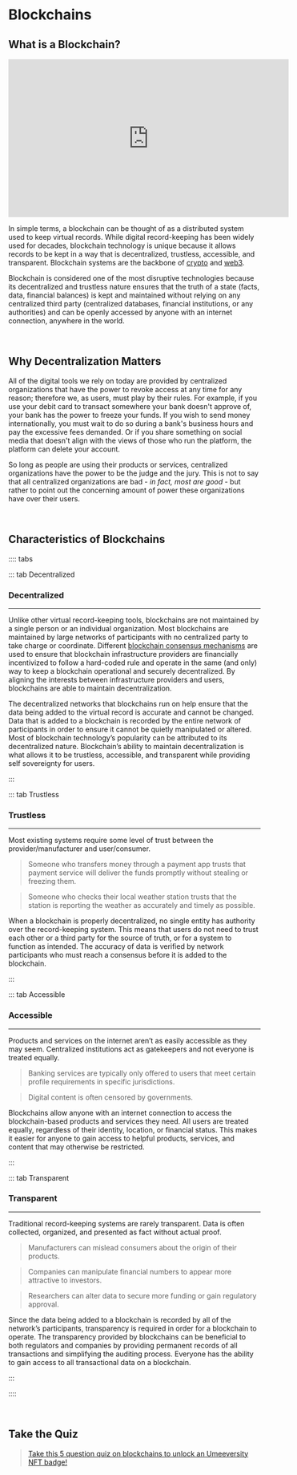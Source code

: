 # Blockchains

## What is a Blockchain?

<iframe width="560" height="315" src="https://www.youtube.com/embed/f5RIdR4n_gA" title="YouTube video player" frameborder="0" allow="accelerometer; autoplay; clipboard-write; encrypted-media; gyroscope; picture-in-picture" allowfullscreen></iframe>

In simple terms, a blockchain can be thought of as a distributed system used to keep virtual records. While digital record-keeping has been widely used for decades, blockchain technology is unique because it allows records to be kept in a way that is decentralized, trustless, accessible, and transparent. Blockchain systems are the backbone of [crypto](/learn-the-basics/crypto-basics/what-is-crypto) and [web3](/learn-the-basics/crypto-basics/what-is-web3).

Blockchain is considered one of the most disruptive technologies because its decentralized and trustless nature ensures that the truth of a state (facts, data, financial balances) is kept and maintained without relying on any centralized third party (centralized databases, financial institutions, or any authorities) and can be openly accessed by anyone with an internet connection, anywhere in the world.

<br>

## Why Decentralization Matters

All of the digital tools we rely on today are provided by centralized organizations that have the power to revoke access at any time for any reason; therefore we, as users, must play by their rules. For example, if you use your debit card to transact somewhere your bank doesn't approve of, your bank has the power to freeze your funds. If you wish to send money internationally, you must wait to do so during a bank's business hours and pay the excessive fees demanded. Or if you share something on social media that doesn't align with the views of those who run the platform, the platform can delete your account.

So long as people are using their products or services, centralized organizations have the power to be the judge and the jury. This is not to say that all centralized organizations are bad - _in fact, most are good_ - but rather to point out the concerning amount of power these organizations have over their users. 

<br>

## Characteristics of Blockchains

:::: tabs

::: tab Decentralized

### Decentralized

****

Unlike other virtual record-keeping tools, blockchains are not maintained by a single person or an individual organization. Most blockchains are maintained by large networks of participants with no centralized party to take charge or coordinate. Different [blockchain consensus mechanisms](/learn-the-basics/blockchain-basics/types-of-blockchains) are used to ensure that blockchain infrastructure providers are financially incentivized to follow a hard-coded rule and operate in the same (and only) way to keep a blockchain operational and securely decentralized. By aligning the interests between infrastructure providers and users, blockchains are able to maintain decentralization.

The decentralized networks that blockchains run on help ensure that the data being added to the virtual record is accurate and cannot be changed. Data that is added to a blockchain is recorded by the entire network of participants in order to ensure it cannot be quietly manipulated or altered. Most of blockchain technology’s popularity can be attributed to its decentralized nature. Blockchain’s ability to maintain decentralization is what allows it to be trustless, accessible, and transparent while providing self sovereignty for users.

:::

::: tab Trustless

### Trustless

****

Most existing systems require some level of trust between the provider/manufacturer and user/consumer.

> Someone who transfers money through a payment app trusts that payment service will deliver the funds promptly without stealing or freezing them.

> Someone who checks their local weather station trusts that the station is reporting the weather as accurately and timely as possible.

When a blockchain is properly decentralized, no single entity has authority over the record-keeping system. This means that users do not need to trust each other or a third party for the source of truth, or for a system to function as intended. The accuracy of data is verified by network participants who must reach a consensus before it is added to the blockchain.

:::

::: tab Accessible

### Accessible

****

Products and services on the internet aren’t as easily accessible as they may seem. Centralized institutions act as gatekeepers and not everyone is treated equally.

> Banking services are typically only offered to users that meet certain profile requirements in specific jurisdictions.

> Digital content is often censored by governments.

Blockchains allow anyone with an internet connection to access the blockchain-based products and services they need. All users are treated equally, regardless of their identity, location, or financial status. This makes it easier for anyone to gain access to helpful products, services, and content that may otherwise be restricted.

:::

::: tab Transparent

### Transparent

****

Traditional record-keeping systems are rarely transparent. Data is often collected, organized, and presented as fact without actual proof. 

> Manufacturers can mislead consumers about the origin of their products.

> Companies can manipulate financial numbers to appear more attractive to investors.

> Researchers can alter data to secure more funding or gain regulatory approval.

Since the data being added to a blockchain is recorded by all of the network’s participants, transparency is required in order for a blockchain to operate. The transparency provided by blockchains can be beneficial to both regulators and companies by providing permanent records of all transactions and simplifying the auditing process. Everyone has the ability to gain access to all transactional data on a blockchain.

:::

::::

<br>

## Take the Quiz

> [Take this 5 question quiz on blockchains to unlock an Umeeversity NFT badge!](https://forms.gle/e2jDRHEMH8xrQDtw5)